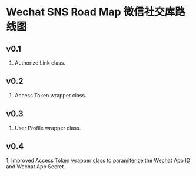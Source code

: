 # Wechat SNS Road Map 微信社交库路线图

## v0.1
1. Authorize Link class.

## v0.2
1. Access Token wrapper class.

## v0.3
1. User Profile wrapper class.

## v0.4
1, Improved Access Token wrapper class to paramiterize the Wechat App ID and Wechat App Secret.
